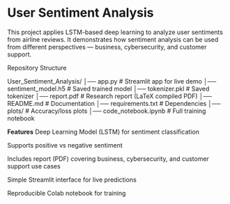 # User Sentiment Analysis
This project applies LSTM-based deep learning to analyze user sentiments from airline reviews.
It demonstrates how sentiment analysis can be used from different perspectives — business, cybersecurity, and customer support.

Repository Structure

User_Sentiment_Analysis/
│── app.py                   # Streamlit app for live demo
│── sentiment_model.h5       # Saved trained model
│── tokenizer.pkl            # Saved tokenizer
│── report.pdf               # Research report (LaTeX compiled PDF)
│── README.md                # Documentation
│── requirements.txt         # Dependencies
│── plots/                   # Accuracy/loss plots
│── code_notebook.ipynb      # Full training notebook

**Features**
Deep Learning Model (LSTM) for sentiment classification

Supports positive vs negative sentiment

Includes report (PDF) covering business, cybersecurity, and customer support use cases

Simple Streamlit interface for live predictions

Reproducible Colab notebook for training

